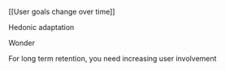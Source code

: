 [[User goals change over time]]

Hedonic adaptation

Wonder

For long term retention, you need increasing user involvement
